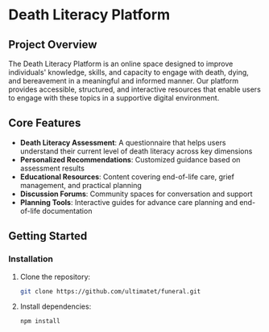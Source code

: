 # Death Literacy Platform

## Project Overview

The Death Literacy Platform is an online space designed to improve individuals' knowledge, skills, and capacity to engage with death, dying, and bereavement in a meaningful and informed manner. Our platform provides accessible, structured, and interactive resources that enable users to engage with these topics in a supportive digital environment.

## Core Features

- **Death Literacy Assessment**: A questionnaire that helps users understand their current level of death literacy across key dimensions
- **Personalized Recommendations**: Customized guidance based on assessment results
- **Educational Resources**: Content covering end-of-life care, grief management, and practical planning
- **Discussion Forums**: Community spaces for conversation and support
- **Planning Tools**: Interactive guides for advance care planning and end-of-life documentation

## Getting Started

### Installation

1. Clone the repository:
   ```bash
   git clone https://github.com/ultimatet/funeral.git
   ```

2. Install dependencies:
   ```bash
   npm install
   ```


